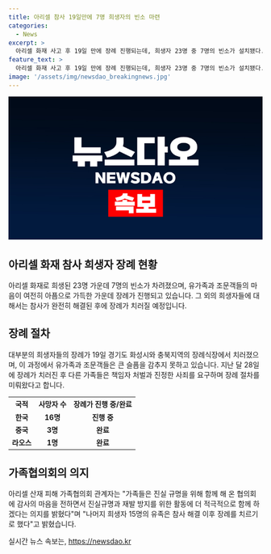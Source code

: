 ```yaml
---
title: 아리셀 참사 19일만에 7명 희생자의 빈소 마련
categories:
  - News
excerpt: >
  아리셀 화재 사고 후 19일 만에 장례 진행되는데, 희생자 23명 중 7명의 빈소가 설치됐다. 이에 이정식 고용노동부 장관과 정명근 화성시장, 김동연 경기도지사 등의 조문이 이뤄졌고, 조문객들은 여전히 황망한 표정을 감추지 못했다. 유족과 조문객 외에 취재진이나 아리셀 측 관계자는 보이지 않았으며, 나머지 희생자 15명의 유족은 참사 해결 이후 장례를 치르기로 했다. 아리셀 산재 피해 가족협의회 관계자는 진실규명과 재발 방지를 위한 활동에 더 적극적으로 함께 하겠다고 말했다.
feature_text: >
  아리셀 화재 사고 후 19일 만에 장례 진행되는데, 희생자 23명 중 7명의 빈소가 설치됐다. 이에 이정식 고용노동부 장관과 정명근 화성시장, 김동연 경기도지사 등의 조문이 이뤄졌고, 조문객들은 여전히 황망한 표정을 감추지 못했다. 유족과 조문객 외에 취재진이나 아리셀 측 관계자는 보이지 않았으며, 나머지 희생자 15명의 유족은 참사 해결 이후 장례를 치르기로 했다. 아리셀 산재 피해 가족협의회 관계자는 진실규명과 재발 방지를 위한 활동에 더 적극적으로 함께 하겠다고 말했다.
image: '/assets/img/newsdao_breakingnews.jpg'
---
```


<p><img src="/assets/img/newsdao_breakingnews.jpg" alt="pcversion 속보" /></p>

<h2 data-ke-size="size26">아리셀 화재 참사 희생자 장례 현황</h2>

<p data-ke-size="size16">아리셀 화재로 희생된 23명 가운데 7명의 빈소가 차려졌으며, 유가족과 조문객들의 마음이 여전히 아픔으로 가득한 가운데 장례가 진행되고 있습니다. 그 외의 희생자들에 대해서는 참사가 완전히 해결된 후에 장례가 치러질 예정입니다.</p>

<h2 data-ke-size="size21">장례 절차</h2>

<p data-ke-size="size16">대부분의 희생자들의 장례가 19일 경기도 화성시와 충북지역의 장례식장에서 치러졌으며, 이 과정에서 유가족과 조문객들은 큰 슬픔을 감추지 못하고 있습니다. 지난 달 28일에 장례가 치러진 후 다른 가족들은 책임자 처벌과 진정한 사죄를 요구하며 장례 절차를 미뤄왔다고 합니다.</p>

<table>
  <tr>
    <th>국적</th>
    <th>사망자 수</th>
    <th>장례가 진행 중/완료</th>
  </tr>
  <tr>
    <td style="text-align: center; height: 17px;"><b>한국</b></td>
    <td style="text-align: center; height: 17px;"><b>16명</b></td>
    <td style="text-align: center; height: 17px;"><b>진행 중</b></td>
  </tr>
  <tr>
    <td style="text-align: center; height: 17px;"><b>중국</b></td>
    <td style="text-align: center; height: 17px;"><b>3명</b></td>
    <td style="text-align: center; height: 17px;"><b>완료</b></td>
  </tr>
  <tr>
    <td style="text-align: center; height: 17px;"><b>라오스</b></td>
    <td style="text-align: center; height: 17px;"><b>1명</b></td>
    <td style="text-align: center; height: 17px;"><b>완료</b></td>
  </tr>
</table>

<h2 data-ke-size="size21">가족협의회의 의지</h2>

<p data-ke-size="size16">아리셀 산재 피해 가족협의회 관계자는 "가족들은 진실 규명을 위해 함께 해 온 협의회에 감사의 마음을 전하면서 진실규명과 재발 방지를 위한 활동에 더 적극적으로 함께 하겠다는 의지를 밝혔다"며 "나머지 희생자 15명의 유족은 참사 해결 이후 장례를 치르기로 했다"고 밝혔습니다.</p>
실시간 뉴스 속보는, <a href="https://newsdao.kr" rel="dofollow">https://newsdao.kr</a>


